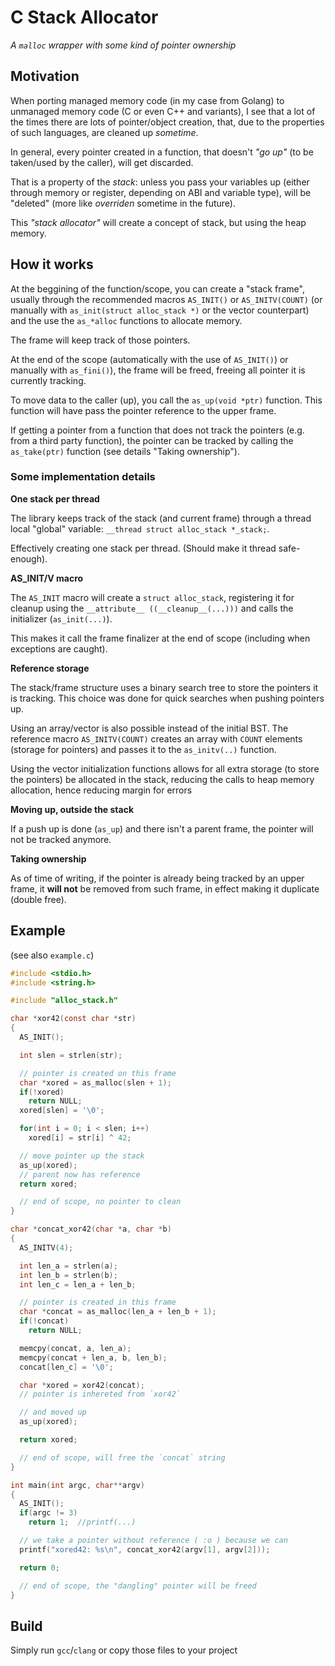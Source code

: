 # C Stack Allocator

_A `malloc` wrapper with some kind of pointer ownership_

## Motivation

When porting managed memory code (in my case from Golang) to
unmanaged memory code (C or even C++ and variants), I see that
a lot of the times there are lots of pointer/object creation,
that, due to the properties of such languages, are cleaned up
_sometime_.

In general, every pointer created in a function, that doesn't
_"go up"_ (to be taken/used by the caller), will get discarded.

That is a property of the _stack_: unless you pass your variables
up (either through memory or register, depending on ABI and
variable type), will be "deleted" (more like _overriden_ sometime
in the future).

This _"stack allocator"_ will create a concept of stack, but
using the heap memory.

## How it works

At the beggining of the function/scope, you can create a "stack frame",
usually through the recommended macros `AS_INIT()` or `AS_INITV(COUNT)`
(or manually with `as_init(struct alloc_stack *)` or the vector counterpart)
and the use the `as_*alloc` functions to allocate memory.

The frame will keep track of those pointers.

At the end of the scope (automatically with the use of `AS_INIT()`)
or manually with `as_fini()`), the frame will be freed, freeing all
pointer it is currently tracking.

To move data to the caller (up), you call the `as_up(void *ptr)`
function.
This function will have pass the pointer reference to the upper frame.

If getting a pointer from a function that does not track the pointers
(e.g. from a third party function), the pointer can be tracked
by calling the `as_take(ptr)` function (see details "Taking ownership").

### Some implementation details

**One stack per thread**

The library keeps track of the stack (and current frame) through
a thread local "global" variable: `__thread struct alloc_stack *_stack;`.

Effectively creating one stack per thread. (Should make it thread safe-enough).

**AS_INIT/V macro**

The `AS_INIT` macro will create a `struct alloc_stack`, registering it
for cleanup using the `__attribute__ ((__cleanup__(...)))` and
calls the initializer (`as_init(...)`).

This makes it call the frame finalizer at the end of scope (including
when exceptions are caught).

**Reference storage**

The stack/frame structure uses a binary search tree to store
the pointers it is tracking. This choice was done for quick searches
when pushing pointers up.

Using an array/vector is also possible instead of the initial BST.
The reference macro `AS_INITV(COUNT)` creates an array with `COUNT`
elements (storage for pointers) and passes it to the `as_initv(..)`
function.

Using the vector initialization functions allows for all extra
storage (to store the pointers) be allocated in the stack, reducing
the calls to heap memory allocation, hence reducing margin for errors

**Moving up, outside the stack**

If a push up is done (`as_up`) and there isn't a parent frame,
the pointer will not be tracked anymore.

**Taking ownership**

As of time of writing, if the pointer is already being tracked by
an upper frame, it **will not** be removed from such frame,
in effect making it duplicate (double free).

## Example

(see also `example.c`)

```c
#include <stdio.h>
#include <string.h>

#include "alloc_stack.h"

char *xor42(const char *str)
{
  AS_INIT();

  int slen = strlen(str);

  // pointer is created on this frame
  char *xored = as_malloc(slen + 1);
  if(!xored)
    return NULL;
  xored[slen] = '\0';

  for(int i = 0; i < slen; i++)
    xored[i] = str[i] ^ 42;

  // move pointer up the stack
  as_up(xored);
  // parent now has reference
  return xored;

  // end of scope, no pointer to clean
}

char *concat_xor42(char *a, char *b)
{
  AS_INITV(4);

  int len_a = strlen(a);
  int len_b = strlen(b);
  int len_c = len_a + len_b;

  // pointer is created in this frame
  char *concat = as_malloc(len_a + len_b + 1);
  if(!concat)
    return NULL;

  memcpy(concat, a, len_a);
  memcpy(concat + len_a, b, len_b);
  concat[len_c] = '\0';

  char *xored = xor42(concat);
  // pointer is inhereted from `xor42`

  // and moved up
  as_up(xored);

  return xored;

  // end of scope, will free the `concat` string
}

int main(int argc, char**argv)
{
  AS_INIT();
  if(argc != 3)
    return 1;  //printf(...)

  // we take a pointer without reference ( :o ) because we can
  printf("xored42: %s\n", concat_xor42(argv[1], argv[2]));

  return 0;

  // end of scope, the "dangling" pointer will be freed
}
```

## Build

Simply run `gcc`/`clang` or copy those files to your project
